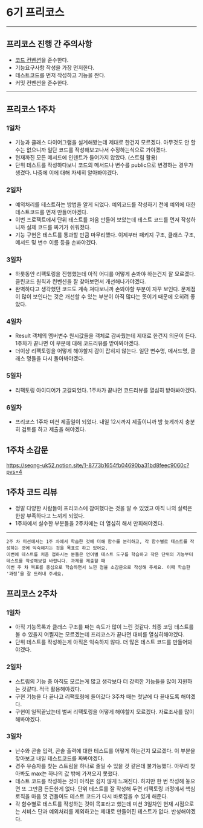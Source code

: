 # 6기 프리코스

---
## 프리코스 진행 간 주의사항
- [코드 컨벤션](https://newwisdom.tistory.com/m/96)을 준수한다.
- 기능요구사항 작성을 가장 먼저한다.
- 테스트코드를 먼저 작성하고 기능을 짠다.
- 커밋 컨벤션을 준수한다.


---

## 프리코스 1주차

### 1일차
- 기능과 클래스 다이어그램을 설계해봤는데 제대로 한건지 모르겠다. 아무것도 안 할 수는 없으니까
일단 코드를 작성해보고나서 수정하는식으로 가야겠다.
- 현재까진 모든 메서드에 인덴트가 들어가지 않았다. (스트림 활용)
- 단위 테스트를 작성하다보니 코드의 메서드나 변수를 public으로 변경하는 경우가 생겼다. 나중에 이에 대해 자세히 알아봐야겠다.

### 2일차
- 예외처리를 테스트하는 방법을 알게 되었다. 예외코드를 작성하기 전에 예외에 대한 테스트코드를 먼저 만들어야겠다.
- 이번 프로젝트에서 단위 테스트를 처음 만들어 보았는데 테스트 코드를 먼저 작성하니까 실제 코드를 짜기가 쉬워졌다.
- 기능 구현은 테스트를 통과할 만큼 마무리했다. 이제부터 패키지 구조, 클래스 구조, 메서드 및 변수 이름 등을 손봐야겠다.

### 3일차
- 하룻동안 리팩토링을 진행했는데 아직 어디를 어떻게 손봐야 하는건지 잘 모르겠다. 클린코드 원칙과 컨벤션을 잘 찾아보면서 개선해나가야겠다.
- 완벽하다고 생각했던 코드도 계속 쳐다보니까 손봐야할 부분이 자꾸 보인다. 문제점이 많이 보인다는 것은 개선할 수 있는 부분이 아직 많다는
뜻이기 때문에 오히려 좋았다.

### 4일차 
- Result 객체의 멤버변수 원시값들을 객체로 감싸줬는데 제대로 한건지 의문이 든다. 1주차가 끝나면 이 부분에 대해 코드리뷰를 받아봐야겠다.
- 더이상 리팩토링을 어떻게 해야할지 감이 잡히지 않는다. 일단 변수명, 메서드명, 클래스 명들을 다시 돌아봐야겠다.

### 5일차
- 리팩토링 아이디어가 고갈되었다. 1주차가 끝나면 코드리뷰를 열심히 받아봐야겠다.

### 6일차
- 프리코스 1주차 미션 제출일이 되었다. 내일 12시까지 제출이니까 밤 늦게까지 충분히 검토를 하고 제출을 해야겠다.


## 1주차 소감문
https://seong-uk52.notion.site/1-8773b1654fb04690ba31bd8feec9060c?pvs=4

## 1주차 코드 리뷰
- 정말 다양한 사람들이 프리코스에 참여했다는 것을 알 수 있었고 아직 나의 실력은 한참 부족하다고 느끼게 되었다.
- 1주차에서 실수한 부분들을 2주차에는 더 열심히 해서 만회해야겠다.

---
```
2주 차 미션에서는 1주 차에서 학습한 것에 더해 함수를 분리하고, 각 함수별로 테스트를 작성하는 것에 익숙해지는 것을 목표로 하고 있어요. 
이번에 테스트를 처음 접하시는 분들은 언어별 테스트 도구를 학습하고 작은 단위의 기능부터 테스트를 작성해보길 바랍니다. 과제를 제출할 때 
이번 주 차 목표를 중심으로 학습하면서 느낀 점을 소감문으로 작성해 주세요. 이때 학습한 '과정’을 잘 드러내 주세요.
```
## 프리코스 2주차

### 1일차
- 아직 기능목록과 클래스 구조를 짜는 속도가 많이 느린 것같다. 최종 코딩 테스트를 볼 수 있을지 어쩔지는 모르겠는데 프리코스가 끝나면
대비를 열심히해야겠다.
- 단위 테스트를 작성하는게 아직은 익숙하지 않다. 더 많은 테스트 코드를 만들어봐야겠다.


### 2일차
- 스트림의 기능 중 아직도 모르는게 많고 생각보다 더 강력한 기능들을 많이 지원하는 것같다. 적극 활용해야겠다.
- 구현 기능을 다 끝나고 리팩토링에 들어갔다 3주차 때는 첫날에 다 끝내도록 해야겠다.
- 구현이 일찍끝났는데 벌써 리팩토링을 어떻게 해야할지 모르겠다. 자료조사를 많이 해봐야겠다.

### 3일차
- 난수와 콘솔 입력, 콘솔 출력에 대한 테스트를 어떻게 하는건지 모르겠다. 이 부분을 찾아보고 내일 테스트코드를 짜봐야겠다.
- 경주 우승자를 찾는 스트림을 하나로 줄일 수 있을 것 같은데 불가능했다. 아무리 찾아봐도 max는 하나의 값 밖에 가져오지 못했다.
- 테스트 코드를 작성하는 것이 아직은 쉽지 않게 느껴진다. 하지만 한 번 작성해 놓으면 또 그만큼 든든한게 없다. 단위 테스트를 잘 작성해 두면
리팩토링 과정에서 핵심 로직을 마음 껏 건들여도 테스트 코드가 다시 바로잡을 수 있게 해준다.
- 각 함수별로 테스트를 작성하는 것이 목표라고 했는데 미션 3일차인 현재 시점으로는 서비스 단과 예외처리를 제외하고는 제대로 만들어진
테스트가 없다. 반성해야겠다.